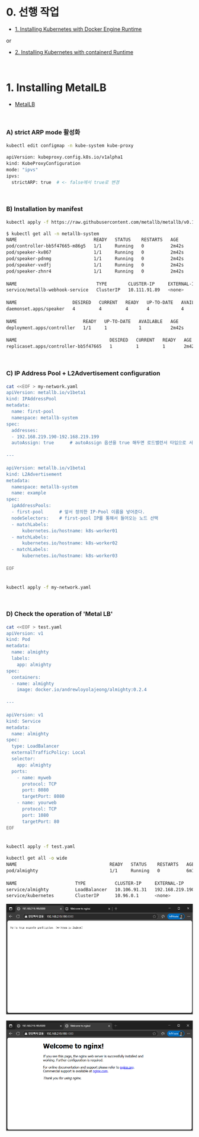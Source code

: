 # 0. 선행 작업

- [1. Installing Kubernetes with Docker Engine Runtime](https://github.com/revenge1005/k8s-cluster-setup/tree/main/02.%20Container%20runtime/02-01.%20Docker%20Engine)

or

- [2. Installing Kubernetes with containerd Runtime](https://github.com/revenge1005/k8s-cluster-setup/tree/main/02.%20Container%20runtime/02-02.%20containerd)

<br>

# 1. Installing MetalLB 

- [MetalLB](https://metallb.universe.tf/installation/)

<br>

### A) strict ARP mode 활성화

```bash
kubectl edit configmap -n kube-system kube-proxy
```

```bash
apiVersion: kubeproxy.config.k8s.io/v1alpha1
kind: KubeProxyConfiguration
mode: "ipvs"
ipvs:
  strictARP: true  # <- false에서 true로 변경
```

<br>

### B) Installation by manifest

```bash
kubectl apply -f https://raw.githubusercontent.com/metallb/metallb/v0.14.9/config/manifests/metallb-native.yaml
```

```bash
$ kubectl get all -n metallb-system
NAME                             READY   STATUS    RESTARTS   AGE
pod/controller-bb5f47665-m86g5   1/1     Running   0          2m42s
pod/speaker-kv867                1/1     Running   0          2m42s
pod/speaker-pdnmg                1/1     Running   0          2m42s
pod/speaker-vxdfj                1/1     Running   0          2m42s
pod/speaker-zhnr4                1/1     Running   0          2m42s

NAME                              TYPE        CLUSTER-IP     EXTERNAL-IP   PORT(S)   AGE
service/metallb-webhook-service   ClusterIP   10.111.91.89   <none>        443/TCP   2m42s

NAME                     DESIRED   CURRENT   READY   UP-TO-DATE   AVAILABLE   NODE SELECTOR            AGE
daemonset.apps/speaker   4         4         4       4            4           kubernetes.io/os=linux   2m42s

NAME                         READY   UP-TO-DATE   AVAILABLE   AGE
deployment.apps/controller   1/1     1            1           2m42s

NAME                                   DESIRED   CURRENT   READY   AGE
replicaset.apps/controller-bb5f47665   1         1         1       2m42s
```

<br>

### C) IP Address Pool + L2Advertisement configuration

```bash
cat <<EOF > my-network.yaml 
apiVersion: metallb.io/v1beta1
kind: IPAddressPool
metadata:
  name: first-pool
  namespace: metallb-system
spec:
  addresses:
  - 192.168.219.190-192.168.219.199
  autoAssign: true		# autoAssign 옵션을 true 해두면 로드밸런서 타입으로 서비스를 생성하면 자동으로 위의 IP 대역에서 IP를 할당한다.

---

apiVersion: metallb.io/v1beta1
kind: L2Advertisement
metadata:
  namespace: metallb-system
  name: example
spec:
  ipAddressPools:
  - first-pool		# 앞서 정의한 IP-Pool 이름을 넣어준다.
  nodeSelectors:	# first-pool IP를 통해서 들어오는 노드 선택
  - matchLabels:
      kubernetes.io/hostname: k8s-worker01		
  - matchLabels:
      kubernetes.io/hostname: k8s-worker02
  - matchLabels:
      kubernetes.io/hostname: k8s-worker03

EOF


kubectl apply -f my-network.yaml
```

<br>

### D) Check the operation of 'Metal LB'

```bash
cat <<EOF > test.yaml
apiVersion: v1
kind: Pod
metadata:
  name: almighty
  labels:
    app: almighty
spec:
  containers:
  - name: almighty
    image: docker.io/andrewloyolajeong/almighty:0.2.4

---

apiVersion: v1
kind: Service
metadata:
  name: almighty
spec:
  type: LoadBalancer
  externalTrafficPolicy: Local
  selector:
    app: almighty
  ports:
    - name: myweb
      protocol: TCP
      port: 8080
      targetPort: 8080
    - name: yourweb
      protocol: TCP
      port: 1080
      targetPort: 80
EOF


kubectl apply -f test.yaml
```

```bash
kubectl get all -o wide
NAME                                   READY   STATUS    RESTARTS   AGE     IP          NODE           NOMINATED NODE   READINESS GATES
pod/almighty                           1/1     Running   0          6m18s   10.39.0.7   k8s-worker03   <none>           <none>

NAME                      TYPE           CLUSTER-IP     EXTERNAL-IP       PORT(S)                         AGE     SELECTOR
service/almighty          LoadBalancer   10.106.91.31   192.168.219.190   8080:31668/TCP,1080:30307/TCP   6m18s   app=almighty
service/kubernetes        ClusterIP      10.96.0.1      <none>            443/TCP                         109m    <none>
```

![metallb-01](https://github.com/revenge1005/k8s-cluster-setup/blob/main/04.%20MetalLB/metallb-01.PNG)

![metallb-02](https://github.com/revenge1005/k8s-cluster-setup/blob/main/04.%20MetalLB/metallb-02.PNG)